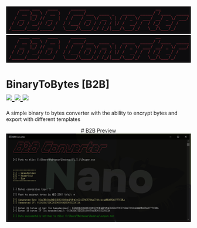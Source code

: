 <p align="center">
  <img alt="btb-logo" src="./Images/btb-logo.png#gh-dark-mode-only" width="1000" />
   <img alt="btb-logo" src="./Images/btb-logo.png#gh-light-mode-only" width="1000" />
</p>

# BinaryToBytes [B2B] <br /> <a href="https://github.com/bytenano/BinaryToBytes-B2B/releases/latest"> <img src="https://img.shields.io/github/v/release/bytenano/BinaryToBytes-B2B"></img> </a> <a href="#"> <img src="https://img.shields.io/github/downloads/bytenano/BinaryToBytes-B2B/total"></img> </a> <a href="https://github.com/bytenano/BinaryToBytes-B2B/commits/master"> <img src="https://img.shields.io/github/last-commit/bytenano/BinaryToBytes-B2B"></img> </a>

A simple binary to bytes converter with the ability to encrypt bytes and export with different templates

<p align="center">
  # B2B Preview
  <img alt="btb-console" src="./Images/btb-console.png#gh-dark-mode-only" width="1200" />
</p>